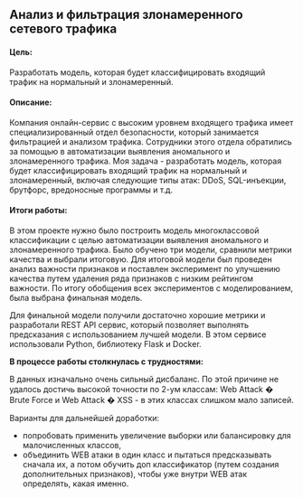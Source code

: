 ## Анализ и фильтрация злонамеренного сетевого трафика

#### Цель: 
Разработать модель, которая будет классифицировать входящий трафик на нормальный и злонамеренный.

#### Описание:
Компания онлайн-сервис с высоким уровнем входящего трафика имеет специализированный отдел безопасности, который занимается фильтрацией и анализом трафика. Сотрудники этого отдела обратились за помощью в автоматизации выявления аномального и злонамеренного трафика. Моя задача - разработать модель, которая будет классифицировать входящий трафик на нормальный и злонамеренный, включая следующие типы атак: DDoS, SQL-инъекции, брутфорс, вредоносные программы и т.д.

#### Итоги работы:
В этом проекте нужно было построить модель многоклассовой классификации с целью автоматизации выявления аномального и злонамеренного трафика. Было обучено три модели, сравнили метрики качества и выбрали итоговую. Для итоговой модели был проведен анализ важности признаков и поставлен эксперимент по улучшению качества путем удаления ряда признаков с низким рейтингом важности. По итогу обобщения всех экспериментов с моделированием, была выбрана финальная модель.

Для финальной модели получили достаточно хорошие метрики и разработали REST API сервис, который позволяет выполнять предсказания с использованием лучшей модели. В этом сервисе использовали Python, библиотеку Flask и Docker.

**В процессе работы столкнулась с трудностями:**

В данных изначально очень сильный дисбаланс. По этой причине не удалось достичь высокой точности  по 2-ум классам: Web Attack � Brute Force и Web Attack � XSS - в этих классах слишком мало записей. 

Варианты для дальнейшей доработки: 
- попробовать применить увеличение выборки или балансировку для малочисленных классов,
- объединить WEB атаки в один класс и пытаться предсказывать сначала их, а потом обучить доп классификатор (путем создания дополнительных признаков), чтобы уже внутри WEB атак определять, какая именно.
